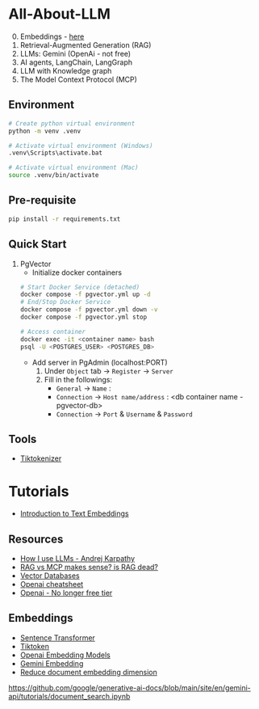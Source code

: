# All-About-LLM

0. Embeddings - [here](./embedding.ipynb)
1. Retrieval-Augmented Generation (RAG)
2. LLMs: Gemini (OpenAi - not free)
3. AI agents, LangChain, LangGraph
4. LLM with Knowledge graph
5. The Model Context Protocol (MCP)

## Environment
```sh
# Create python virtual environment
python -m venv .venv

# Activate virtual environment (Windows)
.venv\Scripts\activate.bat

# Activate virtual environment (Mac)
source .venv/bin/activate
```

## Pre-requisite
```sh
pip install -r requirements.txt
```

## Quick Start
1. PgVector
    - Initialize docker containers
    ```sh
    # Start Docker Service (detached)
    docker compose -f pgvector.yml up -d
    # End/Stop Docker Service
    docker compose -f pgvector.yml down -v
    docker compose -f pgvector.yml stop

    # Access container
    docker exec -it <container name> bash
    psql -U <POSTGRES_USER> <POSTGRES_DB>
    ```
    - Add server in PgAdmin (localhost:PORT)
        1. Under `Object` tab -> `Register` -> `Server`
        2. Fill in the followings:
            - `General` -> `Name` : <any name that you want>
            - `Connection` -> `Host name/address` : <db container name - pgvector-db>
            - `Connection` -> `Port` & `Username` & `Password`



## Tools
- [Tiktokenizer](https://tiktokenizer.vercel.app/)

# Tutorials
- [Introduction to Text Embeddings](https://www.datacamp.com/tutorial/introduction-to-text-embeddings-with-the-open-ai-api)

## Resources
- [How I use LLMs - Andrej Karpathy](https://www.youtube.com/watch?v=EWvNQjAaOHw)
- [RAG vs MCP makes sense? is RAG dead?](https://medium.com/@gejing/rag-vs-mcp-makes-sense-is-rag-dead-134856664cd6)
- [Vector Databases](https://medium.com/@soumitsr/a-broke-b-chs-guide-to-tech-start-up-choosing-vector-database-part-1-local-self-hosted-4ebe4eec3045)
- [Openai cheatsheet](https://www.datacamp.com/cheat-sheet/the-open-ai-api-in-python)
- [Openai - No longer free tier](https://community.openai.com/t/usage-tier-free-to-tier-1/919150)

## Embeddings
- [Sentence Transformer](https://www.sbert.net/examples/applications/computing-embeddings/README.html)
- [Tiktoken](https://github.com/openai/tiktoken/tree/main?tab=readme-ov-file)
- [Openai Embedding Models](https://platform.openai.com/docs/guides/embeddings#embedding-models)
- [Gemini Embedding](https://ai.google.dev/gemini-api/docs/embeddings)
- [Reduce document embedding dimension](https://stackoverflow.com/questions/53883945/how-to-reduce-the-dimension-of-the-document-embedding)

https://github.com/google/generative-ai-docs/blob/main/site/en/gemini-api/tutorials/document_search.ipynb